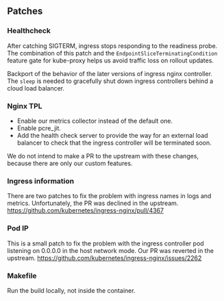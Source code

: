 ## Patches

### Healthcheck

After catching SIGTERM, ingress stops responding to the readiness probe.
The combination of this patch and the `EndpointSliceTerminatingCondition` feature gate for kube-proxy helps us avoid
traffic loss on rollout updates.

Backport of the behavior of the later versions of ingress nginx controller.
The `sleep` is needed to gracefully shut down ingress controllers behind a cloud load balancer.

### Nginx TPL

* Enable our metrics collector instead of the default one.
* Enable pcre_jit.
* Add the health check server to provide the way for an external load balancer to check that the ingress controller will be terminated soon.

We do not intend to make a PR to the upstream with these changes, because there are only our custom features.

### Ingress information

There are two patches to fix the problem with ingress names in logs and metrics.
Unfortunately, the PR was declined in the upstream.
https://github.com/kubernetes/ingress-nginx/pull/4367

### Pod IP

This is a small patch to fix the problem with the ingress controller pod listening on 0.0.0.0 in the host network mode.
Our PR was reverted in the upstream.
https://github.com/kubernetes/ingress-nginx/issues/2262

### Makefile

Run the build locally, not inside the container.
